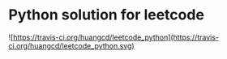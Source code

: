 # Python solution for leetcode

![https://travis-ci.org/huangcd/leetcode_python](https://travis-ci.org/huangcd/leetcode_python.svg)
